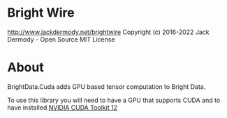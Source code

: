 

# Bright Wire
http://www.jackdermody.net/brightwire
Copyright (c) 2016-2022 Jack Dermody - Open Source MIT License

# About
BrightData.Cuda adds GPU based tensor computation to Bright Data.

To use this library you will need to have a GPU that supports CUDA and to have installed [NVIDIA CUDA Toolkit 12](https://developer.nvidia.com/cuda-downloads)
